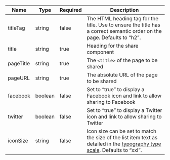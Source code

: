| Name      | Type    | Required | Description                                                                                                                                                      |
| --------- | ------- | -------- | ---------------------------------------------------------------------------------------------------------------------------------------------------------------- |
| titleTag  | string  | false    | The HTML heading tag for the title. Use to ensure the title has a correct semantic order on the page. Defaults to “h2”.                                          |
| title     | string  | true     | Heading for the share component                                                                                                                                  |
| pageTitle | string  | true     | The `<title>` of the page to be shared                                                                                                                           |
| pageURL   | string  | true     | The absolute URL of the page to be shared                                                                                                                        |
| facebook  | boolean | false    | Set to “true” to display a Facebook icon and link to allow sharing to Facebook                                                                                   |
| twitter   | boolean | false    | Set to “true” to display a Twitter icon and link to allow sharing to Twitter                                                                                     |
| iconSize  | string  | false    | Icon size can be set to match the size of the list item text as detailed in the [typography type scale](/foundations/typography/#type-scale). Defaults to “xxl”. |
